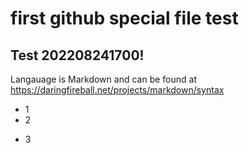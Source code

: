 # first github special file test

## Test 202208241700!

Langauage is Markdown and can be found at https://daringfireball.net/projects/markdown/syntax

* 1
* 2
- 3
